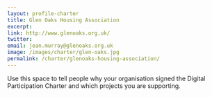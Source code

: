```yaml
---
layout: profile-charter
title: Glen Oaks Housing Association
excerpt: 
link: http://www.glenoaks.org.uk/
twitter: 
email: jean.murray@glenoaks.org.uk
image: /images/charter/glen-oaks.jpg
permalink: /charter/glenoaks-housing-association/ 
---
```


Use this space to tell people why your organisation signed the Digital Participation Charter and which projects you are supporting.
